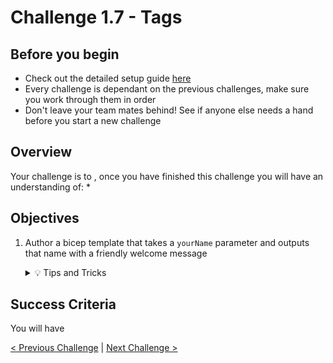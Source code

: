 # Challenge 1.7 - Tags

## Before you begin

* Check out the detailed setup guide [here](/Setup/readme.md)
* Every challenge is dependant on the previous challenges, make sure you work through them in order
* Don't leave your team mates behind! See if anyone else needs a hand before you start a new challenge

## Overview

Your <TODO> challenge is to <TODO>, once you have finished this challenge you will have an understanding of:
* 

## Objectives

1. Author a bicep template that takes a `yourName`  parameter and outputs that name with a friendly welcome message

    <details>
    <summary>💡 Tips and Tricks</summary>
    <ul>
        <li></li>
    </ul>
    </details>



## Success Criteria

You will have <TODO>

[< Previous Challenge](../1.6/readme.md) | [Next Challenge >](../1.8/readme.md)
